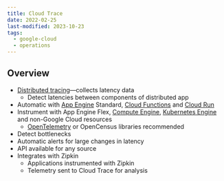 ```yaml
---
title: Cloud Trace
date: 2022-02-25
last-modified: 2023-10-23
tags:
  - google-cloud
  - operations
---
```


## Overview

- [Distributed tracing](notes/Distributed%20Tracing.md)—collects latency data
	- Detect latencies between components of distributed app
- Automatic with [App Engine](notes/App%20Engine.md) Standard, [Cloud Functions](notes/Cloud%20Functions.md) and [Cloud Run](notes/Cloud%20Run.md)
- Instrument with App Engine Flex, [Compute Engine](notes/Compute%20Engine.md), [Kubernetes Engine](notes/Kubernetes%20Engine%20(GKE).md) and non-Google Cloud resources
	- [OpenTelemetry](notes/OpenTelemetry.md) or OpenCensus libraries recommended
- Detect bottlenecks
- Automatic alerts for large changes in latency
- API available for any source
- Integrates with Zipkin
	- Applications instrumented with Zipkin
	- Telemetry sent to Cloud Trace for analysis
